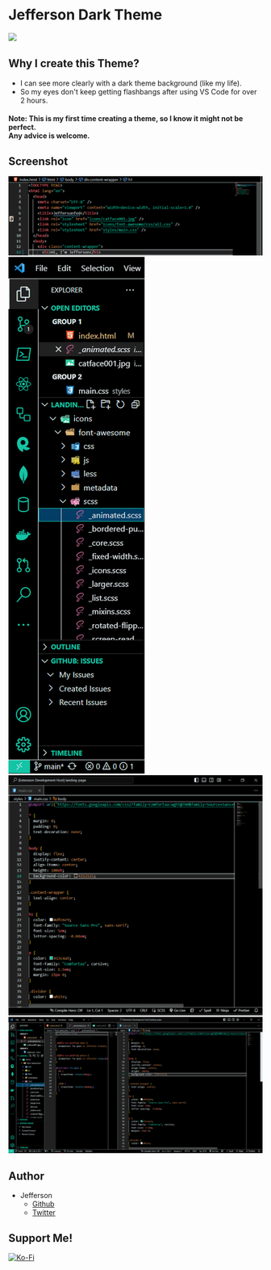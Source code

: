 # Jefferson Dark Theme

[![](https://img.shields.io/badge/Marketplace-VSCode-0078D4?style=plastic&logo=visual%20studio%20code&logoColor=white)]()

## Why I create this Theme?
- I can see more clearly with a dark theme background (like my life).
- So my eyes don't keep getting flashbangs after using VS Code for over 2 hours.

#### Note: This is my first time creating a theme, so I know it might not be perfect. <br>Any advice is welcome.

## Screenshot
<img src="screenshot/sce1.png">
<img src="screenshot/sce2.png">
<img src="screenshot/sce4.png">
<img src="screenshot/sce3.png">

## Author

- Jefferson
    - [Github](https://github.com/jeffersonfed)
    - [Twitter](https://twitter.com/jeffersonfed14)

## Support Me!

[![Ko-Fi](https://img.shields.io/badge/Ko--fi-F16061?style=plastic&logo=ko-fi&logoColor=white)](https://ko-fi.com/jeffersonfed)


